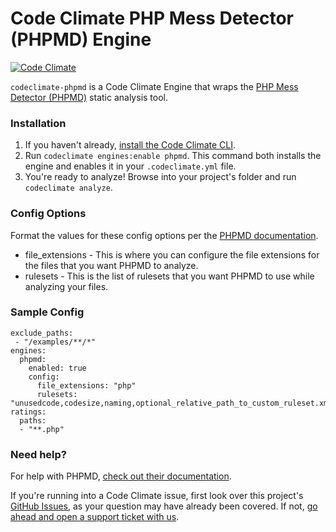 # Code Climate PHP Mess Detector (PHPMD) Engine

[![Code Climate](https://codeclimate.com/github/codeclimate/codeclimate-phpmd/badges/gpa.svg)](https://codeclimate.com/github/codeclimate/codeclimate-phpmd)

`codeclimate-phpmd` is a Code Climate Engine that wraps the [PHP Mess Detector (PHPMD)](http://phpmd.org/) static analysis tool.

### Installation

1. If you haven't already, [install the Code Climate CLI](https://github.com/codeclimate/codeclimate).
2. Run `codeclimate engines:enable phpmd`. This command both installs the engine and enables it in your `.codeclimate.yml` file.
3. You're ready to analyze! Browse into your project's folder and run `codeclimate analyze`.

### Config Options

Format the values for these config options per the [PHPMD documentation](http://phpmd.org/documentation/index.html).

* file_extensions - This is where you can configure the file extensions for the files that you want PHPMD to analyze.
* rulesets - This is the list of rulesets that you want PHPMD to use while analyzing your files.

### Sample Config

    exclude_paths:
     - "/examples/**/*"
    engines:
      phpmd:
        enabled: true
        config:
          file_extensions: "php"
          rulesets: "unusedcode,codesize,naming,optional_relative_path_to_custom_ruleset.xml"
    ratings:
      paths:
      - "**.php"

### Need help?

For help with PHPMD, [check out their documentation](http://phpmd.org/documentation/index.html).

If you're running into a Code Climate issue, first look over this project's [GitHub Issues](https://github.com/phpmd/phpmd/issues), as your question may have already been covered. If not, [go ahead and open a support ticket with us](https://codeclimate.com/help).
